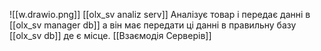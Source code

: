 ![[w.drawio.png]]
[[olx_sv analiz serv]] Аналізує товар і передає данні в  [[olx_sv manager db]] а він має передати ці данні в правильну базу [[olx_sv db]] де є місце.
[[Взаємодія Серверів]]
